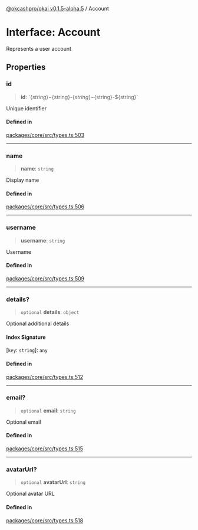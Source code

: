 [@okcashpro/okai v0.1.5-alpha.5](../index.md) / Account

# Interface: Account

Represents a user account

## Properties

### id

> **id**: \`$\{string\}-$\{string\}-$\{string\}-$\{string\}-$\{string\}\`

Unique identifier

#### Defined in

[packages/core/src/types.ts:503](https://github.com/okcashpro/okai/blob/main/packages/core/src/types.ts#L503)

***

### name

> **name**: `string`

Display name

#### Defined in

[packages/core/src/types.ts:506](https://github.com/okcashpro/okai/blob/main/packages/core/src/types.ts#L506)

***

### username

> **username**: `string`

Username

#### Defined in

[packages/core/src/types.ts:509](https://github.com/okcashpro/okai/blob/main/packages/core/src/types.ts#L509)

***

### details?

> `optional` **details**: `object`

Optional additional details

#### Index Signature

 \[`key`: `string`\]: `any`

#### Defined in

[packages/core/src/types.ts:512](https://github.com/okcashpro/okai/blob/main/packages/core/src/types.ts#L512)

***

### email?

> `optional` **email**: `string`

Optional email

#### Defined in

[packages/core/src/types.ts:515](https://github.com/okcashpro/okai/blob/main/packages/core/src/types.ts#L515)

***

### avatarUrl?

> `optional` **avatarUrl**: `string`

Optional avatar URL

#### Defined in

[packages/core/src/types.ts:518](https://github.com/okcashpro/okai/blob/main/packages/core/src/types.ts#L518)
